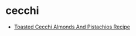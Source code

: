 # cecchi

 * [Toasted Cecchi Almonds And Pistachios Recipe](../../index/t/toasted-cecchi-almonds-and-pistachios-recipe.json)
